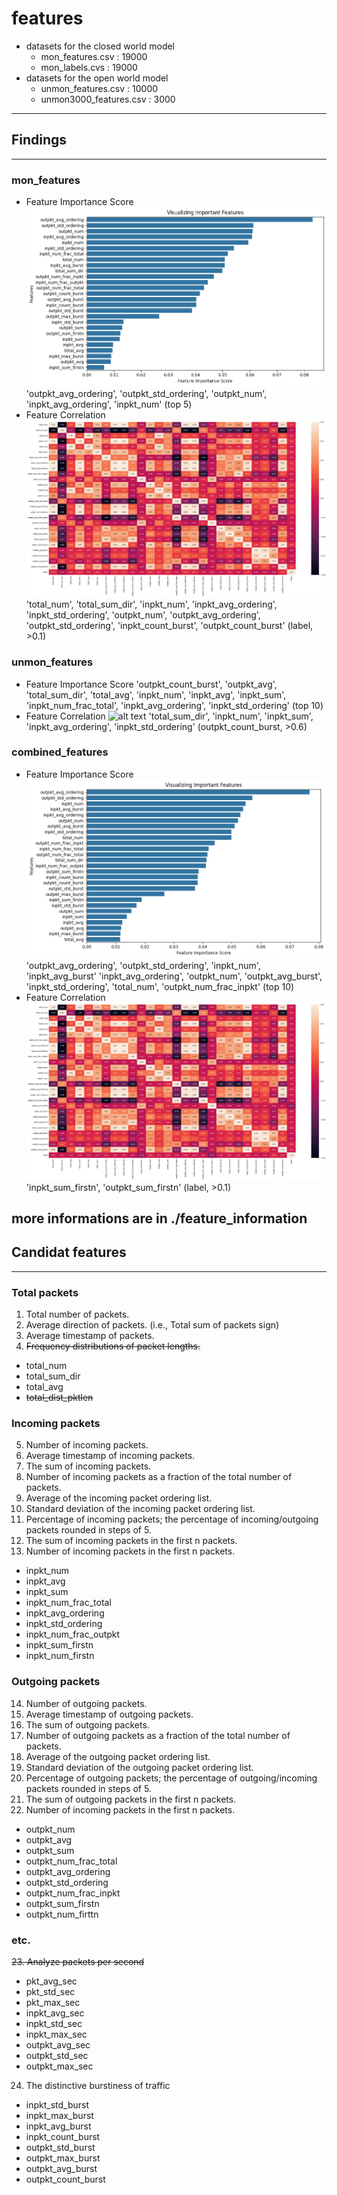 # features
* datasets for the closed world model
  * mon_features.csv : 19000
  * mon_labels.cvs : 19000 
* datasets for the open world model
  * unmon_features.csv : 10000
  * unmon3000_features.csv : 3000

---
## Findings
---
### mon_features
* Feature Importance Score
![alt text](./feature_information/monimage.png)
'outpkt_avg_ordering', 'outpkt_std_ordering', 'outpkt_num', 'inpkt_avg_ordering', 'inpkt_num'
(top 5)
* Feature Correlation
![alt text](./feature_information/monimage2.png)
'total_num', 'total_sum_dir', 'inpkt_num', 'inpkt_avg_ordering', 'inpkt_std_ordering', 'outpkt_num', 'outpkt_avg_ordering', 'outpkt_std_ordering', 'inpkt_count_burst', 'outpkt_count_burst'
(label, >0.1)

### unmon_features
* Feature Importance Score
'outpkt_count_burst', 'outpkt_avg', 'total_sum_dir', 'total_avg', 'inpkt_num', 'inpkt_avg', 'inpkt_sum', 'inpkt_num_frac_total', 'inpkt_avg_ordering', 'inpkt_std_ordering'
(top 10)
* Feature Correlation
![alt text](./feature_information/unmonimage1.png)
'total_sum_dir', 'inpkt_num', 'inpkt_sum', 'inpkt_avg_ordering', 'inpkt_std_ordering'
(outpkt_count_burst, >0.6)

### combined_features
* Feature Importance Score
![alt text](./feature_information/comimage.png)
'outpkt_avg_ordering', 'outpkt_std_ordering', 'inpkt_num', 'inpkt_avg_burst' 'inpkt_avg_ordering', 'outpkt_num', 'outpkt_avg_burst', 'inpkt_std_ordering', 'total_num', 'outpkt_num_frac_inpkt'
(top 10)
* Feature Correlation
![alt text](./feature_information/comimage2.png)
'inpkt_sum_firstn', 'outpkt_sum_firstn'
(label, >0.1)

more informations are in ./feature_information
---
## Candidat features  
---
### Total packets
1. Total number of packets.
2. Average direction of packets. (i.e., Total sum of packets sign)
3. Average timestamp of packets.
4. ~~Frequency distributions of packet lengths.~~ 
  * total_num
  * total_sum_dir
  * total_avg
  * ~~total_dist_pktlen~~

### Incoming packets
5. Number of incoming packets.
6. Average timestamp of incoming packets.
7. The sum of incoming packets.
8. Number of incoming packets as a fraction of the total number of packets.
9. Average of the incoming packet ordering list.
10. Standard deviation of the incoming packet ordering list.
11. Percentage of incoming packets; the percentage of incoming/outgoing packets rounded in steps of 5. 
12. The sum of incoming packets in the first n packets.
13. Number of incoming packets in the first n packets.
  * inpkt_num
  * inpkt_avg
  * inpkt_sum
  * inpkt_num_frac_total
  * inpkt_avg_ordering
  * inpkt_std_ordering
  * inpkt_num_frac_outpkt
  * inpkt_sum_firstn
  * inpkt_num_firstn

### Outgoing packets
14. Number of outgoing packets.
15. Average timestamp of outgoing packets.
16. The sum of outgoing packets.
17. Number of outgoing packets as a fraction of the total number of packets.
18. Average of the outgoing packet ordering list.
19. Standard deviation of the outgoing packet ordering list.
20. Percentage of outgoing packets; the percentage of outgoing/incoming packets rounded in steps of 5. 
21. The sum of outgoing packets in the first n packets.
22. Number of incoming packets in the first n packets.
  * outpkt_num
  * outpkt_avg
  * outpkt_sum
  * outpkt_num_frac_total
  * outpkt_avg_ordering
  * outpkt_std_ordering
  * outpkt_num_frac_inpkt
  * outpkt_sum_firstn
  * outpkt_num_firttn

### etc. 
~~23. Analyze packets per second~~
  * pkt_avg_sec
  * pkt_std_sec
  * pkt_max_sec
  * inpkt_avg_sec
  * inpkt_std_sec
  * inpkt_max_sec
  * outpkt_avg_sec
  * outpkt_std_sec
  * outpkt_max_sec
24. The distinctive burstiness of traffic
  * inpkt_std_burst 
  * inpkt_max_burst 
  * inpkt_avg_burst
  * inpkt_count_burst 
  * outpkt_std_burst 
  * outpkt_max_burst 
  * outpkt_avg_burst 
  * outpkt_count_burst



